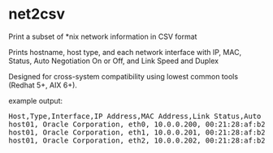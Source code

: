 # net2csv
Print a subset of *nix network information in CSV format

Prints hostname, host type, and each network interface with IP, MAC, Status, Auto Negotiation On or Off, and Link Speed and Duplex

Designed for cross-system compatibility using lowest common tools (Redhat 5+, AIX 6+).

example output:

<pre>
Host,Type,Interface,IP Address,MAC Address,Link Status,Auto Negotiation,Link Duplex & Speed
host01, Oracle Corporation, eth0, 10.0.0.200, 00:21:28:af:b2:12, up, on, 1000Mb/s Full Duplex
host01, Oracle Corporation, eth1, 10.0.0.201, 00:21:28:af:b2:13, up, on, 1000Mb/s Full Duplex
host01, Oracle Corporation, eth2, 10.0.0.202, 00:21:28:af:b2:13, up, on, 1000Mb/s Full Duplex
</pre>
